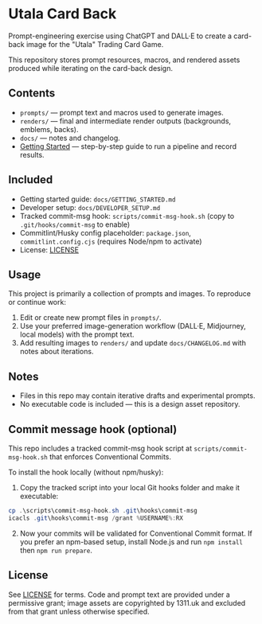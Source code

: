 # Utala Card Back

Prompt-engineering exercise using ChatGPT and DALL·E to create a card-back image for the "Utala" Trading Card Game.

This repository stores prompt resources, macros, and rendered assets produced while iterating on the card-back design.

## Contents

- `prompts/` — prompt text and macros used to generate images.
- `renders/` — final and intermediate render outputs (backgrounds, emblems, backs).
- `docs/` — notes and changelog.
- [Getting Started](docs/GETTING_STARTED.md) — step-by-step guide to run a pipeline and record results.

## Included

- Getting started guide: `docs/GETTING_STARTED.md`
 - Developer setup: `docs/DEVELOPER_SETUP.md`
- Tracked commit-msg hook: `scripts/commit-msg-hook.sh` (copy to `.git/hooks/commit-msg` to enable)
- Commitlint/Husky config placeholder: `package.json`, `commitlint.config.cjs` (requires Node/npm to activate)
- License: [LICENSE](LICENSE)

## Usage

This project is primarily a collection of prompts and images. To reproduce or continue work:

1. Edit or create new prompt files in `prompts/`.
2. Use your preferred image-generation workflow (DALL·E, Midjourney, local models) with the prompt text.
3. Add resulting images to `renders/` and update `docs/CHANGELOG.md` with notes about iterations.

## Notes

- Files in this repo may contain iterative drafts and experimental prompts.
- No executable code is included — this is a design asset repository.

## Commit message hook (optional)

This repo includes a tracked commit-msg hook script at `scripts/commit-msg-hook.sh` that enforces Conventional Commits.

To install the hook locally (without npm/husky):

1. Copy the tracked script into your local Git hooks folder and make it executable:

```powershell
cp .\scripts\commit-msg-hook.sh .git\hooks\commit-msg
icacls .git\hooks\commit-msg /grant %USERNAME%:RX
```

2. Now your commits will be validated for Conventional Commit format. If you prefer an npm-based setup, install Node.js and run `npm install` then `npm run prepare`.

## License

See [LICENSE](LICENSE) for terms. Code and prompt text are provided under a permissive
grant; image assets are copyrighted by 1311.uk and excluded from that grant unless
otherwise specified.
